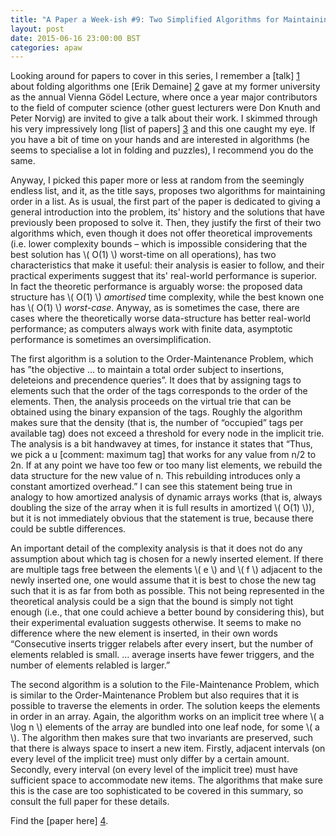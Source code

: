 ```yaml
---
title: "A Paper a Week-ish #9: Two Simplified Algorithms for Maintaining Order in a List"
layout: post
date: 2015-06-16 23:00:00 BST
categories: apaw
---
```


Looking around for papers to cover in this series, I remember a [talk] [1] about folding algorithms one [Erik Demaine] [2] gave at my former university as the annual Vienna Gödel Lecture, where once a year major contributors to the field of computer science (other guest lecturers were Don Knuth and Peter Norvig) are invited to give a talk about their work. I skimmed through his very impressively long [list of papers] [3] and this one caught my eye. If you have a bit of time on your hands and are interested in algorithms (he seems to specialise a lot in folding and puzzles), I recommend you do the same.

Anyway, I picked this paper more or less at random from the seemingly endless list, and it, as the title says,  proposes two algorithms for maintaining order in a list. As is usual, the first part of the paper is dedicated to giving a general introduction into the problem, its' history and the solutions that have previously been proposed to solve it. Then, they justify the first of their two algorithms which, even though it does not offer theoretical improvements (i.e. lower complexity bounds – which is impossible considering that the best solution has \\( O(1) \\) worst-time on all operations), has two characteristics that make it useful: their analysis is easier to follow, and their practical experiments suggest that its' real-world performance is superior. In fact the theoretic performance is arguably worse: the proposed data structure has \\( O(1) \\) *amortised* time complexity, while the best known one has \\( O(1) \\) *worst-case*. Anyway, as is sometimes the case, there are cases where the theoretically worse data-structure has better real-world performance; as computers always work with finite data, asymptotic performance is sometimes an oversimplification.

The first algorithm is a solution to the Order-Maintenance Problem, which has ”the objective … to maintain a total order subject to insertions, deleteions and precendence queries”. It does that by assigning tags to elements such that the order of the tags corresponds to the order of the elements. Then, the analysis proceeds on the virtual trie that can be obtained using the binary expansion of the tags. Roughly the algorithm makes sure that the density (that is, the number of “occupied” tags per available tag) does not exceed a threshold for every node in the implicit trie. The analysis is a bit handwavey at times, for instance it states that “Thus, we pick a u [comment: maximum tag] that works for any value from n/2 to 2n. If at any point we have too few or too many list elements, we rebuild the data structure for the new value of n. This rebuilding introduces only a constant amortized overhead.” I can see this statement being true in analogy to how amortized analysis of dynamic arrays works (that is, always doubling the size of the array when it is full results in amortized \\( O(1) \\)), but it is not immediately obvious that the statement is true, because there could be subtle differences.

An important detail of the complexity analysis is that it does not do any assumption about which tag is chosen for a newly inserted element. If there are multiple tags free between the elements \\( e \\) and \\( f \\) adjacent to the newly inserted one, one would assume that it is best to chose the new tag such that it is as far from both as possible. This not being represented in the theoretical analysis could be a sign that the bound is simply not tight enough (i.e., that one could achieve a better bound by considering this), but their experimental evaluation suggests otherwise. It seems to make no difference where the new element is inserted, in their own words “Consecutive inserts trigger relabels after every insert, but the number of elements relabled is small. … average inserts have fewer triggers, and the number of elements relabled is larger.”

The second algorithm is a solution to the File-Maintenance Problem, which is similar to the Order-Maintenance Problem but also requires that it is possible to traverse the elements in order. The solution keeps the elements in order in an array. Again, the algorithm works on an implicit tree where \\( a \log n \\) elements of the array are bundled into one leaf node, for some \\( a \\). The algorithm then makes sure that two invariants are preserved, such that there is always space to insert a new item.  Firstly, adjacent intervals (on every level of the implicit tree) must only differ by a certain amount. Secondly, every interval (on every level of the implicit tree) must have sufficient space to accommodate new items. The algorithms that make sure this is the case are too sophisticated to be covered in this summary, so consult the full paper for these details.

Find the [paper here] [4].

[1]: https://www.youtube.com/watch?v=WlO80TOMK7Y&feature=youtu.be "Vienna Gödel Lecture"
[2]: http://erikdemaine.org "Erik Demaine"
[3]: http://erikdemaine.org/papers/ "Erik Demaine's papers"
[4]: http://erikdemaine.org/papers/DietzSleator_ESA2002/paper.pdf "Paper"